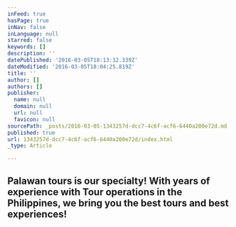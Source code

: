```yaml
---
inFeed: true
hasPage: true
inNav: false
inLanguage: null
starred: false
keywords: []
description: ''
datePublished: '2016-03-05T18:13:32.339Z'
dateModified: '2016-03-05T18:04:25.819Z'
title: ''
author: []
authors: []
publisher:
  name: null
  domain: null
  url: null
  favicon: null
sourcePath: _posts/2016-03-05-1343257d-dcc7-4c6f-acf6-6440a200e72d.md
published: true
url: 1343257d-dcc7-4c6f-acf6-6440a200e72d/index.html
_type: Article

---
```

## Palawan tours is our specialty! With years of experience with Tour operations in the Philippines, we bring you the best tours and best experiences!